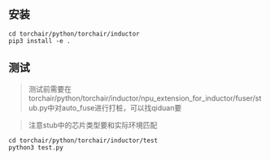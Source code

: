 ## 安装
```SHELL
cd torchair/python/torchair/inductor
pip3 install -e .
```

## 测试
> 测试前需要在torchair/python/torchair/inductor/npu_extension_for_inductor/fuser/stub.py中对auto_fuse进行打桩，可以找qiduan要

> 注意stub中的芯片类型要和实际环境匹配
```shell
cd torchair/python/torchair/inductor/test
python3 test.py
```